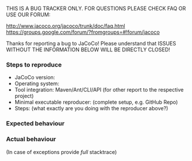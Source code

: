 THIS IS A BUG TRACKER ONLY. FOR QUESTIONS PLEASE CHECK FAQ OR USE OUR FORUM:

http://www.jacoco.org/jacoco/trunk/doc/faq.html
https://groups.google.com/forum/?fromgroups=#!forum/jacoco

Thanks for reporting a bug to JaCoCo! Please understand that
ISSUES WITHOUT THE INFORMATION BELOW WILL BE DIRECTLY CLOSED!

### Steps to reproduce

* JaCoCo version:
* Operating system:
* Tool integration: Maven/Ant/CLI/API (for other report to the respective project)
* Minimal executable reproducer: (complete setup, e.g. GitHub Repo)
* Steps: (what exactly are you doing with the reproducer above?)

### Expected behaviour


### Actual behaviour

(In case of exceptions provide *full* stacktrace)